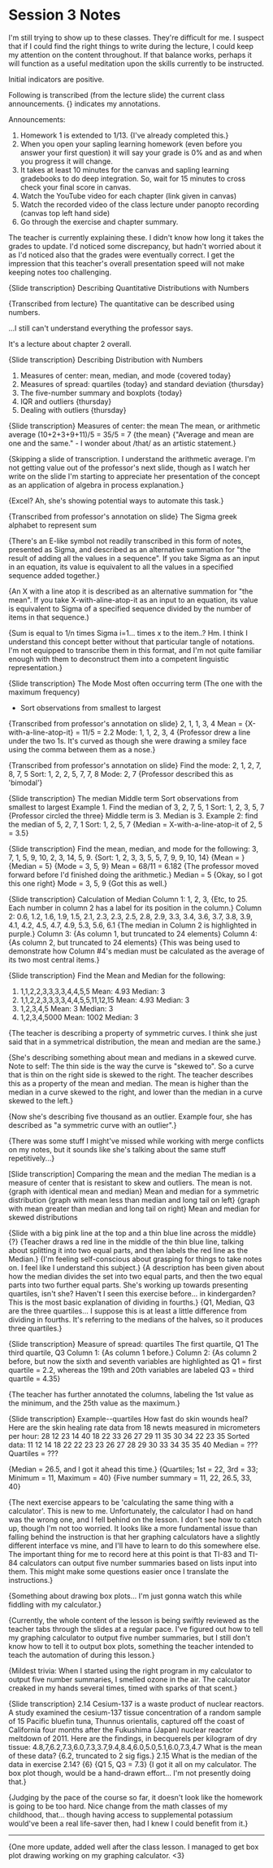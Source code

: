 # Session 3 Notes

I'm still trying to show up to these classes.  They're difficult for me.  I suspect that if I could find the right things to write during the lecture, I could keep my attention on the content throughout.  If that balance works, perhaps it will function as a useful meditation upon the skills currently to be instructed.

Initial indicators are positive.

Following is transcribed (from the lecture slide) the current class announcements.  {} indicates my annotations.

Announcements:
1. Homework 1 is extended to 1/13.  {I've already completed this.}
2. When you open your sapling learning homework (even before you answer your first question) it will say your grade is 0% and as and when you progress it will change.
3. It takes at least 10 minutes for the canvas and sapling learning gradebooks to do deep integration. So, wait for 15 minutes to cross check your final score in canvas.
4. Watch the YouTube video for each chapter (link given in canvas)
5. Watch the recorded video of the class lecture under panopto recording (canvas top left hand side)
6. Go through the exercise and chapter summary.

The teacher is currently explaining these.  I didn't know how long it takes the grades to update.  I'd noticed some discrepancy, but hadn't worried about it as I'd noticed also that the grades were eventually correct.  I get the impression that this teacher's overall presentation speed will not make keeping notes too challenging.

{Slide transcription}
Describing Quantitative Distributions with Numbers

{Transcribed from lecture}
The quantitative can be described using numbers.

...I still can't understand everything the professor says.

It's a lecture about chapter 2 overall.

{Slide transcription}
Describing Distribution with Numbers
1. Measures of center: mean, median, and mode {covered today}
2. Measures of spread: quartiles {today} and standard deviation {thursday}
3. The five-number summary and boxplots {today}
4. IQR and outliers  {thursday}
5. Dealing with outliers {thursday}

{Slide transcription}
Measures of center: the mean
The mean, or arithmetic average
(10+2+3+9+11)/5
= 35/5
= 7 {the mean}
{"Average and mean are one and the same." - I wonder about /that/ as an artistic statement.}

{Skipping a slide of transcription.  I understand the arithmetic average.  I'm not getting value out of the professor's next slide, though as I watch her write on the slide I'm starting to appreciate her presentation of the concept as an application of algebra in process explanation.}

{Excel?  Ah, she's showing potential ways to automate this task.}

{Transcribed from professor's annotation on slide}
The Sigma greek alphabet to represent sum

{There's an E-like symbol not readily transcribed in this form of notes, presented as Sigma, and described as an alternative summation for "the result of adding all the values in a sequence".  If you take Sigma as an input in an equation, its value is equivalent to all the values in a specified sequence added together.}

{An X with a line atop it is described as an alternative summation for "the mean".  If you take X-with-aline-atop-it as an input to an equation, its value is equivalent to Sigma of a specified sequence divided by the number of items in that sequence.)

{Sum is equal to 1/n times Sigma i=1... times x to the item..?  Hm.  I think I understand this concept better without that particular tangle of notations.  I'm not equipped to transcribe them in this format, and I'm not quite familiar enough with them to deconstruct them into a competent linguistic representation.}

{Slide transcription}
The Mode
Most often occurring term
(The one with the maximum frequency)
* Sort observations from smallest to largest

{Transcribed from professor's annotation on slide}
2, 1, 1, 3, 4
Mean = {X-with-a-line-atop-it} = 11/5 = 2.2
Mode: 1, 1, 2, 3, 4 {Professor drew a line under the two 1s.  It's curved as though she were drawing a smiley face using the comma between them as a nose.}

{Transcribed from professor's annotation on slide}
Find the mode:
2, 1, 2, 7, 8, 7, 5
Sort: 1, 2, 2, 5, 7, 7, 8
Mode: 2, 7 {Professor described this as 'bimodal'}

{Slide transcription}
The median
Middle term
Sort observations from smallest to largest
Example 1.
Find the median of 3, 2, 7, 5, 1
Sort: 1, 2, 3, 5, 7 {Professor circled the three}
Middle term is 3. Median is 3.
Example 2: find the median of 5, 2, 7, 1
Sort: 1, 2, 5, 7
{Median = X-with-a-line-atop-it of 2, 5 = 3.5}

{Slide transcription}
Find the mean, median, and mode for the following:
3, 7, 1, 5, 9, 10, 2, 3, 14, 5, 9.
{Sort: 1, 2, 3, 3, 5, 5, 7, 9, 9, 10, 14}
{Mean = } 
{Median = 5}
{Mode = 3, 5, 9}
Mean = 68/11 = 6.182 {The professor moved forward before I'd finished doing the arithmetic.}
Median = 5 {Okay, so I got this one right}
Mode = 3, 5, 9 {Got this as well.}

{Slide transcription}
Calculation of Median
Column 1: 1, 2, 3, {Etc, to 25.  Each number in column 2 has a label for its position in the column.}
Column 2: 0.6, 1.2, 1.6, 1.9, 1.5, 2.1, 2.3, 2.3, 2.5, 2.8, 2.9, 3.3, 3.4, 3.6, 3.7, 3.8, 3.9, 4.1, 4.2, 4.5, 4.7, 4.9, 5.3, 5.6, 6.1
{The median in Column 2 is highlighted in purple.}
Column 3: {As column 1, but truncated to 24 elements}
Column 4: {As column 2, but truncated to 24 elements}
{This was being used to demonstrate how Column #4's median must be calculated as the average of its two most central items.}

{Slide transcription}
Find the Mean and Median for the following:
1. 1,1,2,2,3,3,3,3,4,4,5,5
Mean: 4.93
Median: 3
2. 1,1,2,2,3,3,3,3,4,4,5,5,11,12,15
Mean: 4.93
Median: 3
3. 1,2,3,4,5
Mean: 3 
Median: 3
4. 1,2,3,4,5000
Mean: 1002
Median: 3

{The teacher is describing a property of symmetric curves.  I think she just said that in a symmetrical distribution, the mean and median are the same.}

{She's describing something about mean and medians in a skewed curve.  Note to self: The thin side is the way the curve is "skewed to".  So a curve that is thin on the right side is skewed to the right.  The teacher describes this as a property of the mean and median.  The mean is higher than the median in a curve skewed to the right, and lower than the median in a curve skewed to the left.}

{Now she's describing five thousand as an outlier.  Example four, she has described as "a symmetric curve with an outlier".}

{There was some stuff I might've missed while working with merge conflicts on my notes, but it sounds like she's talking about the same stuff repetitively...}

[Slide transcription]
Comparing the mean and the median
The median is a measure of center that is resistant to skew and outliers.  The mean is not.
{graph with identical mean and median} Mean and median for a symmetric distribution
{graph with mean less than median and long tail on left} {graph with mean greater than median and long tail on right} Mean and median for skewed distributions

{Slide with a big pink line at the top and a thin blue line across the middle} {?}
{Teacher draws a red line in the middle of the thin blue line, talking about splitting it into two equal parts, and then labels the red line as the Median.}
{I'm feeling self-conscious about grasping for things to take notes on.  I feel like I understand this subject.}
{A description has been given about how the median divides the set into two equal parts, and then the two equal parts into two further equal parts.  She's working up towards presenting quartiles, isn't she?  Haven't I seen this exercise before... in kindergarden?  This is the most basic explanation of dividing in fourths.}
{Q1, Median, Q3 are the three quartiles...  I suppose this is at least a little difference from dividing in fourths.  It's referring to the medians of the halves, so it produces three quartiles.}

{Slide transcription}
Measure of spread:
quartiles
The first quartile, Q1
The third quartile, Q3
Column 1: {As column 1 before.}
Column 2: {As column 2 before, but now the sixth and seventh variables are highlighted as Q1 = first quartile = 2.2, whereas the 19th and 20th variables are labeled Q3 = third quartile = 4.35}

{The teacher has further annotated the columns, labeling the 1st value as the minimum, and the 25th value as the maximum.}

{Slide transcription}
Example--quartiles
How fast do skin wounds heal?
Here are the skin healing rate data from 18 newts measured in micrometers per hour:
28 12 23 14 40 18 22 33 26 27 29 11 35 30 34 22 23 35
Sorted data:
11 12 14 18 22 22 23 23 26 27 28 29 30 33 34 35 35 40
Median = ???
Quartiles = ???

{Median = 26.5, and I got it ahead this time.}
{Quartiles; 1st = 22, 3rd = 33; Minimum = 11, Maximum = 40}
{Five number summary = 11, 22, 26.5, 33, 40}

{The next exercise appears to be 'calculating the same thing with a calculator'.  This is new to me.  Unfortunately, the calculator I had on hand was the wrong one, and I fell behind on the lesson.  I don't see how to catch up, though I'm not too worried.  It looks like a more fundamental issue than falling behind the instruction is that her graphing calculators have a slightly different interface vs mine, and I'll have to learn to do this somewhere else.  The important thing for me to record here at this point is that TI-83 and TI-84 calculators can output five number summaries based on lists input into them.  This might make some questions easier once I translate the instructions.}

{Something about drawing box plots...  I'm just gonna watch this while fiddling with my calculator.}

{Currently, the whole content of the lesson is being swiftly reviewed as the teacher tabs through the slides at a regular pace.  I've figured out how to tell my graphing calculator to output five number summaries, but I still don't know how to tell it to output box plots, something the teacher intended to teach the automation of during this lesson.}

{Mildest trivia:  When I started using the right program in my calculator to output five number summaries, I smelled ozone in the air.  The calculator creaked in my hands several times, timed with sparks of that scent.}

{Slide transcription}
2.14 Cesium-137 is a waste product of nuclear reactors. A study examined the cesium-137 tissue concentration of a random sample of 15 Pacific bluefin tuna, Thunnus orientalis, captured off the coast of California four months after the Fukushima (Japan) nuclear reactor meltdown of 2011.  Here are the findings, in becquerels per kilogram of dry tissue:
4.8,7,6.2,7.3,6.0,7.3,3.7,9.4,8.4,6.0,5.0,5.1,6.0,7.3,4.7
What is the mean of these data? {6.2, truncated to 2 sig figs.}
2.15 What is the median of the data in exercise 2.14? {6}
{Q1 5, Q3 = 7.3}
{I got it all on my calculator.  The box plot though, would be a hand-drawn effort...  I'm not presently doing that.}

{Judging by the pace of the course so far, it doesn't look like the homework is going to be too hard.  Nice change from the math classes of my childhood, that... though having access to supplemental potassium would've been a real life-saver then, had I knew I could benefit from it.}

---
{One more update, added well after the class lesson.  I managed to get box plot drawing working on my graphing calculator. <3}